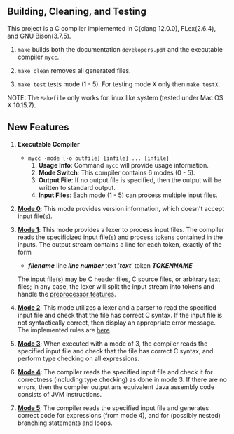 ## Building, Cleaning, and Testing

This project is a C compiler implemented in C(clang 12.0.0), FLex(2.6.4), and GNU Bison(3.7.5).

1. `make` builds both the documentation `developers.pdf` and the executable compiler `mycc`.

2. `make clean` removes all generated files.

3. `make test` tests mode (1 - 5). For testing mode X only then `make testX`.

NOTE: The `Makefile` only works for linux like system (tested under Mac OS X 10.15.7).

## New Features

1. **Executable Compiler**
   - `mycc -mode [-o outfile] [infile] ... [infile]`
     1. **Usage Info**: Command `mycc` will provide usage information.
     2. **Mode Switch**: This compiler contains 6 modes (0 - 5).
     3. **Output File**: If no output file is specified, then the output will be written to standard output.
     4. **Input Files**: Each mode (1 - 5) can process multiple input files.

2. **[Mode 0](./doc/post-0.pdf)**: This mode provides version information, which doesn't accept input file(s).

3. **[Mode 1](./doc/post-1.pdf)**: This mode provides a lexer to process input files. The compiler reads the specificized input file(s) and process tokens contained in the inputs. The output stream contains a line for each token, exactly of the form

   - **_filename_** line **_line number_** text ’**_text_**’ token **_TOKENNAME_**

   The input file(s) may be C header files, C source files, or arbitrary text files; in any case, the lexer will split the input stream into tokens and handle the [preprocessor features](./doc/mode1.md).

4. **[Mode 2](./doc/post-2.pdf)**: This mode utilizes a lexer and a parser to read the specified input file and check
   that the file has correct C syntax. If the input file is not syntactically correct, then display
   an appropriate error message. The implemented rules are [here](./doc/mode2.md).

5. **[Mode 3](./doc/post-3.pdf)**: When executed with a mode of 3, the compiler reads the specified input file and check that the file has correct C syntax, and perform type checking on all expressions.

6. **[Mode 4](./doc/post-4.pdf)**: The compiler reads the specified input file and check it for correctness (including type checking) as done in mode 3. If there are no errors, then the compiler  output ans equivalent Java assembly code consists of JVM instructions.

7. **[Mode 5](./doc/post-5.pdf)**: The compiler reads the specified input file and generates correct code for expressions (from mode 4), and for (possibly nested) branching statements and loops.
